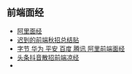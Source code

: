 ## 前端面经

- [阿里面经](https://www.nowcoder.com/discuss/296979)
- [迟到的前端秋招总结贴](https://www.nowcoder.com/discuss/295366)
- [字节 华为 平安 百度 腾讯 阿里前端面经](https://www.nowcoder.com/discuss/286460)
- [头条抖音散招前端凉经](https://www.nowcoder.com/discuss/286453)
- 
